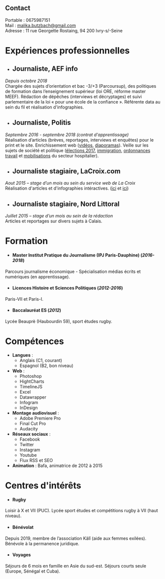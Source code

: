 ## Contact
Portable : 0675987151  
Mail : malika.butzbach@gmail.com  
Adresse : 11 rue Georgette Rostaing, 94 200 Ivry-s/-Seine
# **Expériences professionnelles**
- ## Journaliste, AEF info
_Depuis octobre 2018_  
Chargée des sujets d’orientation et bac -3/+3 (Parcoursup), des politiques de formation dans l’enseignement supérieur (loi ORE, réforme master MEEF). Rédaction de dépêches (interviews et décryptages) et suivi parlementaire de la loi « pour une école de la confiance ». Référente data au sein du fil et réalisation d'infographies.
- ## Journaliste, Politis
_Septembre 2016 - septembre 2018 (contrat d'apprentissage)_  
Réalisation d’articles (brèves, reportages, interviews et enquêtes) pour le print et le site. Enrichissement web ([vidéos](https://www.youtube.com/watch?v=uXhiQ1kdJSQ&feature=emb_title), [diaporamas](https://www.politis.fr/articles/2018/06/marcher-contre-les-frontieres-39000/)). Veille sur les sujets de société et politique ([élections 2017](https://www.politis.fr/articles/2016/11/melenchon-2-0-35856/), [immigration](https://www.politis.fr/articles/2018/02/a-briancon-laccueil-comme-une-evidence-38337/), [ordonnances travail](https://www.politis.fr/articles/2017/06/loi-travail-alerte-a-lenfumage-37240/) et [mobilisations](https://www.politis.fr/articles/2018/06/hopital-du-rouvray-le-manque-deffectifs-cree-de-la-maltraitance-38967/) du secteur hospitalier).
- ## Journaliste stagiaire, LaCroix.com
_Aout 2015 – stage d’un mois au sein du service web de La Croix_  
Réalisation d'articles et d'infographies intéractives. ([ici](https://www.la-croix.com/Actualite/Europe/Explosion-des-demandes-d-asile-en-Europe-2015-08-06-1341958) et [ici](https://www.la-croix.com/Actualite/France/Quatre-mois-de-crise-au-Front-national-2015-08-20-1346216))
- ## Journaliste stagiaire, Nord Littoral
_Juillet 2015 – stage d’un mois au sein de la rédaction_  
Articles et reportages sur divers sujets  à Calais.  
# **Formation**
- #### Master Institut Pratique du Journalisme (IPJ Paris-Dauphine) (_2016-2018_)
Parcours journalisme économique - Spécialisation médias écrits et numériques (en apprentissage).
- #### Licences Histoire et Sciences Politiques (_2012-2016_)
Paris-VII et Paris-I.
- #### Baccalauréat ES (_2012_)
Lycée Beauprè (Haubourdin 59), sport études rugby.
# **Compétences**
- **Langues** :
  - Anglais (C1, courant)
  - Espagnol (B2, bon niveau)
- **Web** :
  - Photoshop
  - HightCharts
  - TimelineJS
  - Excel
  - Datawrapper
  - Infogram
  - InDesign
- **Montage audiovisuel** :  
  - Adobe Premiere Pro
  - Final Cut Pro
  - Audacity
- **Réseaux sociaux** :
  - Facebook
  - Twitter
  - Instagram
  - Youtube
  - Flux RSS et SEO
- **Animation** : Bafa, animatrice de 2012 à 2015
# **Centres d'intérêts**
- #### Rugby
Loisir à X et VII (PUC). Lycée sport études et compétitions rugby à VII (haut niveau).
- #### Bénévolat
Depuis 2019, membre de l’association Kâlî (aide aux femmes exilées). Bénévole à la permanence juridique.
- #### Voyages
Séjours de 6 mois en famille en Asie du sud-est. Séjours courts seule (Europe, Sénégal et Cuba).
